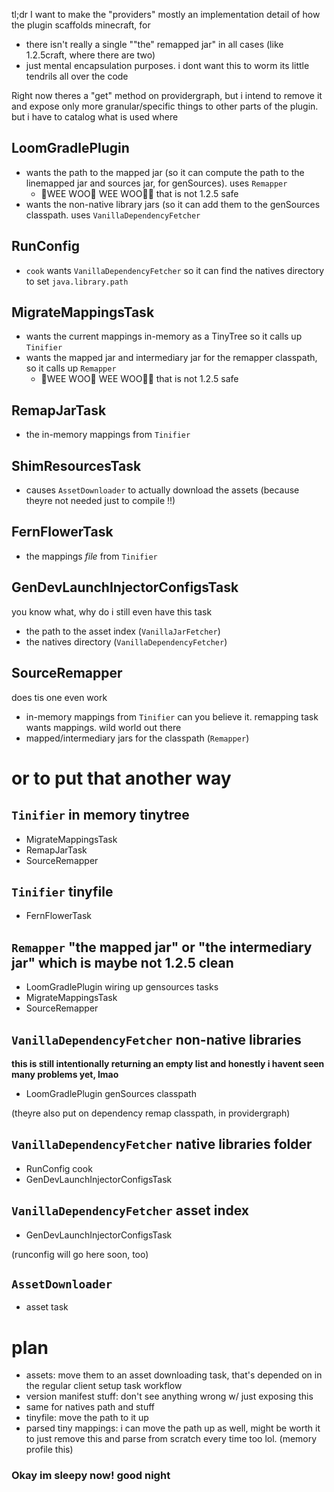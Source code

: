 tl;dr I want to make the "providers" mostly an implementation detail of how the plugin scaffolds minecraft, for

* there isn't really a single ""the" remapped jar" in all cases (like 1.2.5craft, where there are two)
* just mental encapsulation purposes. i dont want this to worm its little tendrils all over the code

Right now theres a "get" method on providergraph, but i intend to remove it and expose only more granular/specific things to other parts of the plugin. but i have to catalog what is used where

## LoomGradlePlugin

* wants the path to the mapped jar (so it can compute the path to the linemapped jar and sources jar, for genSources). uses `Remapper`
  * 🚨WEE WOO🚨 WEE WOO🚨🚨 that is not 1.2.5 safe 
* wants the non-native library jars (so it can add them to the genSources classpath. uses `VanillaDependencyFetcher`

## RunConfig

* `cook` wants `VanillaDependencyFetcher` so it can find the natives directory to set `java.library.path`

## MigrateMappingsTask

* wants the current mappings in-memory as a TinyTree so it calls up `Tinifier`
* wants the mapped jar and intermediary jar for the remapper classpath, so it calls up `Remapper`
  * 🚨WEE WOO🚨 WEE WOO🚨🚨 that is not 1.2.5 safe

## RemapJarTask

* the in-memory mappings from `Tinifier`

## ShimResourcesTask

* causes `AssetDownloader` to actually download the assets (because theyre not needed just to compile !!)

## FernFlowerTask

* the mappings *file* from `Tinifier`

## GenDevLaunchInjectorConfigsTask

you know what, why do i still even have this task

* the path to the asset index (`VanillaJarFetcher`)
* the natives directory (`VanillaDependencyFetcher`)

## SourceRemapper

does tis one even work

* in-memory mappings from `Tinifier` can you believe it. remapping task wants mappings. wild world out there
* mapped/intermediary jars for the classpath (`Remapper`)

# or to put that another way

## `Tinifier` in memory tinytree

* MigrateMappingsTask
* RemapJarTask
* SourceRemapper

## `Tinifier` tinyfile

* FernFlowerTask

## `Remapper` "the mapped jar" or "the intermediary jar" which is maybe not 1.2.5 clean

* LoomGradlePlugin wiring up gensources tasks
* MigrateMappingsTask
* SourceRemapper

## `VanillaDependencyFetcher` non-native libraries

**this is still intentionally returning an empty list and honestly i havent seen many problems yet, lmao**

* LoomGradlePlugin genSources classpath

(theyre also put on dependency remap classpath, in providergraph)

## `VanillaDependencyFetcher` native libraries folder

* RunConfig cook
* GenDevLaunchInjectorConfigsTask

## `VanillaDependencyFetcher` asset index

* GenDevLaunchInjectorConfigsTask

(runconfig will go here soon, too)

## `AssetDownloader`

* asset task

# plan

* assets: move them to an asset downloading task, that's depended on in the regular client setup task workflow
* version manifest stuff: don't see anything wrong w/ just exposing this
* same for natives path and stuff
* tinyfile: move the path to it up
* parsed tiny mappings: i can move the path up as well, might be worth it to just remove this and parse from scratch every time too lol. (memory profile this)

### Okay im sleepy now! good night